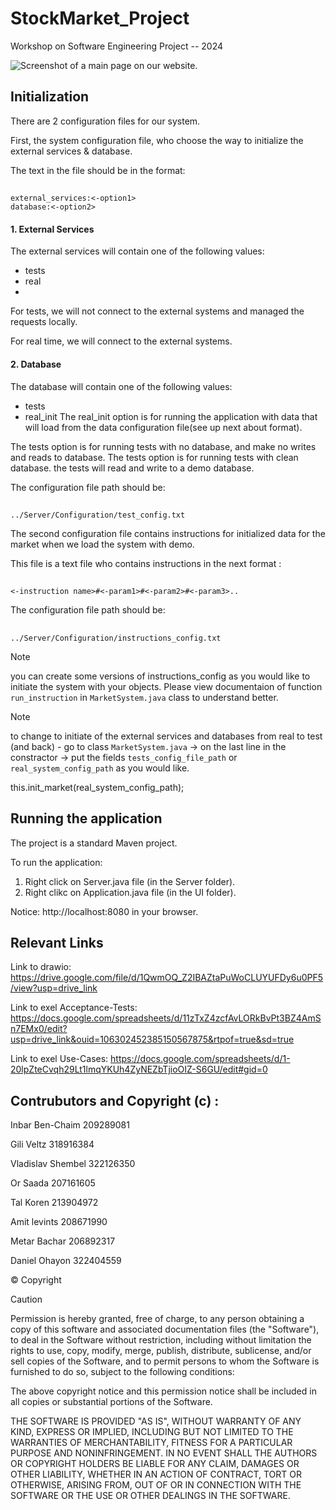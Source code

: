 # StockMarket_Project
Workshop on Software Engineering Project -- 2024

![Screenshot of a main page on our website.](https://github.com/inbarbc/StockMarket_Project/assets/102466931/6249ea04-49d0-4ffb-a95f-9c70aa1d75aa)


## Initialization
There are 2 configuration files for our system.

First, the system configuration file, who choose the way to initialize the external services & database.

The text in the file should be in the format:
##
    external_services:<-option1>  
    database:<-option2>


#### 1. External Services
The external services will contain one of the following values:
* tests
* real
* 
For tests, we will not connect to the external systems and managed the requests locally.

For real time, we will connect to the external systems.


#### 2. Database
The database will contain one of the following values:
* tests
* real_init
The real_init option is for running the application with data that will load from the data configuration file(see up next about format).

The tests option is for running tests with no database, and make no writes and reads to database. The tests option is for running tests with clean database. the tests will read and write to a demo database.


The configuration file path should be:
##
    ../Server/Configuration/test_config.txt


The second configuration file contains instructions for initialized data for the market when we load the system with demo.

This file is a text file who contains instructions in the next format :
##
    <-instruction name>#<-param1>#<-param2>#<-param3>..


The configuration file path should be:
##
    ../Server/Configuration/instructions_config.txt


> [!NOTE]
> you can create some versions of instructions_config as you would like to initiate the system with your objects. Please view documentaion of function `run_instruction` in `MarketSystem.java` class to understand better.

> [!NOTE]
> to change to initiate of the external services and databases from real to test (and back) - go to class `MarketSystem.java` -> on the last line in the constractor -> put the fields `tests_config_file_path` or `real_system_config_path` as you would like.

this.init_market(real_system_config_path);


## Running the application
The project is a standard Maven project.

To run the application:
1. Right click on Server.java file (in the Server folder).
2. Right clikc on Application.java file (in the UI folder).

Notice: http://localhost:8080 in your browser.

## Relevant Links
Link to drawio: https://drive.google.com/file/d/1QwmOQ_Z2IBAZtaPuWoCLUYUFDy6u0PF5/view?usp=drive_link

Link to exel Acceptance-Tests: https://docs.google.com/spreadsheets/d/11zTxZ4zcfAvLORkBvPt3BZ4AmSn7EMx0/edit?usp=drive_link&ouid=106302452385150567875&rtpof=true&sd=true

Link to exel Use-Cases: https://docs.google.com/spreadsheets/d/1-20lpZteCvqh29Lt1lmqYKUh4ZyNEZbTjioOIZ-S6GU/edit#gid=0


## Contrubutors and Copyright (c) :


Inbar Ben-Chaim 209289081

Gili Veltz 318916384

Vladislav Shembel 322126350

Or Saada 207161605

Tal Koren 213904972

Amit levints 208671990

Metar Bachar 206892317

Daniel Ohayon 322404559

© Copyright


> [!CAUTION]
> Permission is hereby granted, free of charge, to any person obtaining a copy of this software and associated documentation files (the "Software"), to deal in the Software without restriction, including without limitation the rights to use, copy, modify, merge, publish, distribute, sublicense, and/or sell copies of the Software, and to permit persons to whom the Software is furnished to do so, subject to the following conditions:
>
> The above copyright notice and this permission notice shall be included in all copies or substantial portions of the Software.
>
> THE SOFTWARE IS PROVIDED "AS IS", WITHOUT WARRANTY OF ANY KIND, EXPRESS OR IMPLIED, INCLUDING BUT NOT LIMITED TO THE WARRANTIES OF MERCHANTABILITY, FITNESS FOR A PARTICULAR PURPOSE AND NONINFRINGEMENT. IN NO EVENT SHALL THE AUTHORS OR COPYRIGHT HOLDERS BE LIABLE FOR ANY CLAIM, DAMAGES OR OTHER LIABILITY, WHETHER IN AN ACTION OF CONTRACT, TORT OR OTHERWISE, ARISING FROM, OUT OF OR IN CONNECTION WITH THE SOFTWARE OR THE USE OR OTHER DEALINGS IN THE SOFTWARE.
